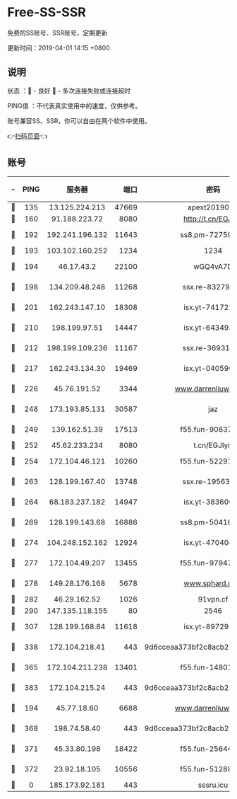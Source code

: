# Free-SS-SSR

免费的SS账号、SSR账号，定期更新

更新时间：2019-04-01 14:15 +0800

## 说明

状态     ：🙂 - 良好 🙁 - 多次连接失败或连接超时

PING值   ：不代表真实使用中的速度，仅供参考。

账号兼容SS、SSR，你可以自由在两个软件中使用。

👉[扫码页面](https://liesauer.github.io/Free-SS-SSR/)👈

## 账号

|-|PING|服务器|端口|密码|加密方式|区域|
|:----:|:----:|:-----:|-----:|:----:|:----:|:----:|
|🙂|135|13.125.224.213|47669|apext2019001|chacha20|KR|
|🙂|160|91.188.223.72|8080|http://t.cn/EGJIyrl|rc4-md5|RU|
|🙂|192|192.241.196.132|11643|ss8.pm-72759398|aes-256-cfb|US|
|🙂|193|103.102.160.252|1234|1234|rc4-md5|JP|
|🙂|194|46.17.43.2|22100|wGQ4vA7D|aes-256-gcm|RU|
|🙂|198|134.209.48.248|11268|ssx.re-83279244|aes-256-cfb|US|
|🙂|201|162.243.147.10|18308|isx.yt-74172244|aes-256-cfb|US|
|🙂|210|198.199.97.51|14447|isx.yt-64349334|aes-256-cfb|US|
|🙂|212|198.199.109.236|11167|ssx.re-36931734|aes-256-cfb|US|
|🙂|217|162.243.134.30|19469|isx.yt-04059009|aes-256-cfb|US|
|🙂|226|45.76.191.52|3344|www.darrenliuwei.com|aes-256-cfb|AU|
|🙂|248|173.193.85.131|30587|jaz|aes-256-cfb|US|
|🙂|249|139.162.51.39|17513|f55.fun-90837350|aes-256-cfb|SG|
|🙂|252|45.62.233.234|8080|t.cn/EGJIyrl|rc4-md5|CA|
|🙂|254|172.104.46.121|10260|f55.fun-52291486|aes-256-cfb|SG|
|🙂|263|128.199.167.40|13748|ssx.re-19563702|aes-256-cfb|SG|
|🙂|264|68.183.237.182|14947|isx.yt-38360032|aes-256-cfb|SG|
|🙂|269|128.199.143.68|16886|ss8.pm-50416761|aes-256-cfb|SG|
|🙂|274|104.248.152.162|12924|isx.yt-47040451|aes-256-cfb|SG|
|🙂|277|172.104.49.207|13455|f55.fun-97947555|aes-256-cfb|SG|
|🙂|278|149.28.176.168|5678|www.sphard.com|aes-256-cfb|SG|
|🙂|282|46.29.162.52|1026|91vpn.cf|rc4-md5|RU|
|🙂|290|147.135.118.155|80|2546|chacha20|US|
|🙂|307|128.199.168.84|11618|isx.yt-89729169|aes-256-cfb|SG|
|🙂|338|172.104.218.41|443|9d6cceaa373bf2c8acb22e60b6a58be6|aes-256-cfb|US|
|🙂|365|172.104.211.238|13401|f55.fun-14801280|aes-256-cfb|US|
|🙂|383|172.104.215.24|443|9d6cceaa373bf2c8acb22e60b6a58be6|aes-256-cfb|US|
|🙂|194|45.77.18.60|6688|www.darrenliuwei.com|aes-256-cfb|JP|
|🙂|368|198.74.58.40|443|9d6cceaa373bf2c8acb22e60b6a58be6|aes-256-cfb|US|
|🙂|371|45.33.80.198|18422|f55.fun-25644172|aes-256-cfb|US|
|🙂|372|23.92.18.105|10556|f55.fun-51288574|aes-256-cfb|US|
|🙁|0|185.173.92.181|443|sssru.icu|rc4-md5|RU|

